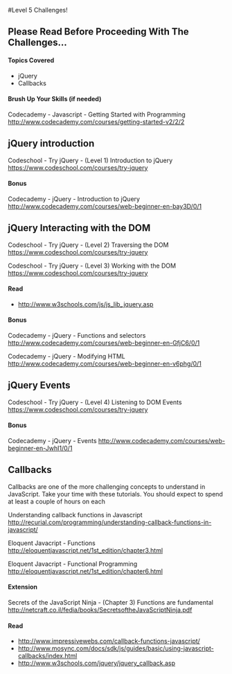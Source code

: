 #Level 5 Challenges!

## Please Read Before Proceeding With The Challenges...

#### Topics Covered

- jQuery
- Callbacks

#### Brush Up Your Skills (if needed)
Codecademy - Javascript - Getting Started with Programming
<http://www.codecademy.com/courses/getting-started-v2/2/2>

## jQuery introduction

Codeschool - Try jQuery - (Level 1) Introduction to jQuery
<https://www.codeschool.com/courses/try-jquery>

#### Bonus

Codecademy - jQuery - Introduction to jQuery
<http://www.codecademy.com/courses/web-beginner-en-bay3D/0/1>

## jQuery Interacting with the DOM

Codeschool - Try jQuery - (Level 2) Traversing the DOM
<https://www.codeschool.com/courses/try-jquery>

Codeschool - Try jQuery - (Level 3) Working with the DOM
<https://www.codeschool.com/courses/try-jquery>

#### Read

- <http://www.w3schools.com/js/js_lib_jquery.asp>

#### Bonus

Codecademy - jQuery - Functions and selectors
<http://www.codecademy.com/courses/web-beginner-en-GfjC6/0/1>

Codecademy - jQuery - Modifying HTML
<http://www.codecademy.com/courses/web-beginner-en-v6phg/0/1>

## jQuery Events

Codeschool - Try jQuery - (Level 4) Listening to DOM Events
<https://www.codeschool.com/courses/try-jquery>

#### Bonus

Codecademy - jQuery - Events
<http://www.codecademy.com/courses/web-beginner-en-JwhI1/0/1>

## Callbacks

Callbacks are one of the more challenging concepts to understand in JavaScript. Take your time with these tutorials. You should expect to spend at least a couple of hours on each

Understanding callback functions in Javascript
<http://recurial.com/programming/understanding-callback-functions-in-javascript/>

Eloquent Javacript - Functions
<http://eloquentjavascript.net/1st_edition/chapter3.html>

Eloquent Javacript - Functional Programming
<http://eloquentjavascript.net/1st_edition/chapter6.html>

#### Extension

Secrets of the JavaScript Ninja - (Chapter 3) Functions are fundamental
<http://netcraft.co.il/fedia/books/SecretsoftheJavaScriptNinja.pdf>

#### Read 
- <http://www.impressivewebs.com/callback-functions-javascript/>
- <http://www.mosync.com/docs/sdk/js/guides/basic/using-javascript-callbacks/index.html>
- <http://www.w3schools.com/jquery/jquery_callback.asp>
